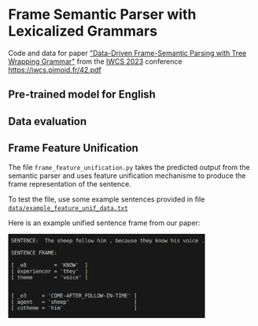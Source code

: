 # Frame Semantic Parser with Lexicalized Grammars

Code and data for paper ["Data-Driven Frame-Semantic Parsing
with Tree Wrapping Grammar"](https://iwcs.pimoid.fr/42.pdf) from the [IWCS 2023](https://iwcs2023.loria.fr/) conference https://iwcs.pimoid.fr/42.pdf

## Pre-trained model for English

## Data evaluation

## Frame Feature Unification 

The file `frame_feature_unification.py` takes the predicted output from the semantic parser and uses feature unification mechanisme to produce the frame representation of the sentence.

To test the file, use some example sentences provided in file [`data/example_feature_unif_data.txt`](https://github.com/TaniaBladier/Frame-Semantic-Parser-with-Lexicalized-Grammars/blob/main/data/example_feature_unif_data.txt)

Here is an example unified sentence frame from our paper:

<img src="https://github.com/TaniaBladier/Frame-Semantic-Parser-with-Lexicalized-Grammars/blob/main/img/Example-Frame-Representation.png" width="400">



